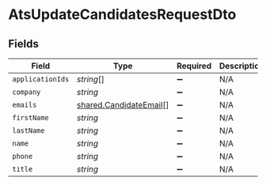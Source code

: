 # AtsUpdateCandidatesRequestDto


## Fields

| Field                                                                   | Type                                                                    | Required                                                                | Description                                                             |
| ----------------------------------------------------------------------- | ----------------------------------------------------------------------- | ----------------------------------------------------------------------- | ----------------------------------------------------------------------- |
| `applicationIds`                                                        | *string*[]                                                              | :heavy_minus_sign:                                                      | N/A                                                                     |
| `company`                                                               | *string*                                                                | :heavy_minus_sign:                                                      | N/A                                                                     |
| `emails`                                                                | [shared.CandidateEmail](../../../sdk/models/shared/candidateemail.md)[] | :heavy_minus_sign:                                                      | N/A                                                                     |
| `firstName`                                                             | *string*                                                                | :heavy_minus_sign:                                                      | N/A                                                                     |
| `lastName`                                                              | *string*                                                                | :heavy_minus_sign:                                                      | N/A                                                                     |
| `name`                                                                  | *string*                                                                | :heavy_minus_sign:                                                      | N/A                                                                     |
| `phone`                                                                 | *string*                                                                | :heavy_minus_sign:                                                      | N/A                                                                     |
| `title`                                                                 | *string*                                                                | :heavy_minus_sign:                                                      | N/A                                                                     |